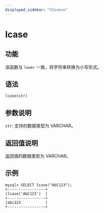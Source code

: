 ```yaml
---
displayed_sidebar: "Chinese"
---
```


# lcase

## 功能

该函数与 `lower` 一致，将字符串转换为小写形式。

## 语法

```Haskell
lcase(str)
```

## 参数说明

`str`: 支持的数据类型为 VARCHAR。

## 返回值说明

返回值的数据类型为 VARCHAR。

## 示例

```Plain Text
mysql> SELECT lcase("AbC123");
+-----------------+
|lcase('AbC123')  |
+-----------------+
|abc123           |
+-----------------+
```